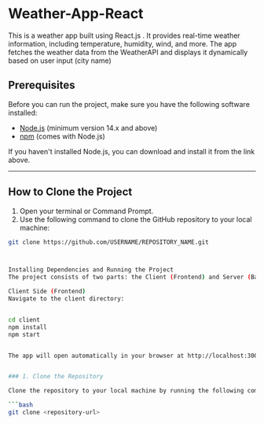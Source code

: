 # Weather-App-React
This is a weather app built using React.js . It provides real-time weather information, including temperature, humidity, wind, and more. The app fetches the weather data from the WeatherAPI and displays it dynamically based on user input (city name)




## Prerequisites

Before you can run the project, make sure you have the following software installed:

- [Node.js](https://nodejs.org/en/) (minimum version 14.x and above)
- [npm](https://www.npmjs.com/) (comes with Node.js)

If you haven't installed Node.js, you can download and install it from the link above.

---

## How to Clone the Project

1. Open your terminal or Command Prompt.
2. Use the following command to clone the GitHub repository to your local machine:

```bash
git clone https://github.com/USERNAME/REPOSITORY_NAME.git



Installing Dependencies and Running the Project
The project consists of two parts: the Client (Frontend) and Server (Backend). You need to install and run both parts separately.

Client Side (Frontend)
Navigate to the client directory:


cd client
npm install
npm start


The app will open automatically in your browser at http://localhost:3000.


### 1. Clone the Repository

Clone the repository to your local machine by running the following command:

```bash
git clone <repository-url>
```




